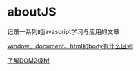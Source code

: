 # aboutJS
记录一系列的javascript学习与应用的文章

[window、document、html和body有什么区别](https://github.com/Zenas-He/aboutJS/blob/master/window%E3%80%81document%E3%80%81html%E5%92%8Cbody%E7%9A%84%E5%8C%BA%E5%88%AB.md)

[了解DOM2级树](https://github.com/Zenas-He/aboutJS/blob/master/%E4%BA%86%E8%A7%A3DOM2%E7%BA%A7%E4%BA%8B%E4%BB%B6.md)

